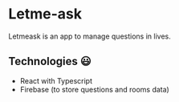 # Letme-ask
Letmeask is an app to manage questions in lives.

## Technologies :smiley:
 - React with Typescript
 - Firebase (to store questions and rooms data)

